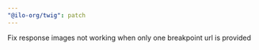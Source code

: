 ```yaml
---
"@ilo-org/twig": patch
---
```


Fix response images not working when only one breakpoint url is provided
